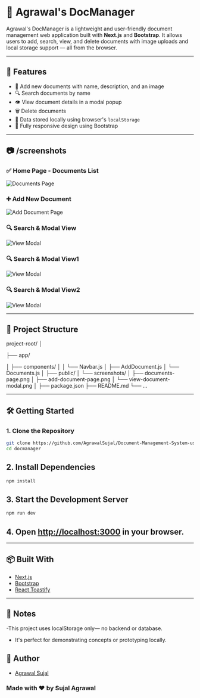 # 📄 Agrawal's DocManager

Agrawal's DocManager is a lightweight and user-friendly document management web application built with **Next.js** and **Bootstrap**. It allows users to add, search, view, and delete documents with image uploads and local storage support — all from the browser.

---

## 🚀 Features

- 📝 Add new documents with name, description, and an image
- 🔍 Search documents by name
- 👁️ View document details in a modal popup
- 🗑️ Delete documents
- 💾 Data stored locally using browser's `localStorage`
- 📱 Fully responsive design using Bootstrap

---

## 📷 /screenshots

### ✅ Home Page - Documents List

![Documents Page](/screenshots/DocumentList.png)

### ➕ Add New Document

![Add Document Page](/screenshots/AddDocument.png)

### 🔍 Search & Modal View

![View Modal](/screenshots/Search.png)

### 🔍 Search & Modal View1

![View Modal](/screenshots/View.png)

### 🔍 Search & Modal View2

![View Modal](/screenshots/View2.png)

---

## 📁 Project Structure

project-root/
│

├── app/

│ ├── components/
│ │ └── Navbar.js
│ ├── AddDocument.js
│ └── Documents.js
│
├── public/
│ └── screenshots/
│ ├── documents-page.png
│ ├── add-document-page.png
│ └── view-document-modal.png
│
├── package.json
├── README.md
└── ...

---

## 🛠️ Getting Started

### 1. Clone the Repository

```bash
git clone https://github.com/AgrawalSujal/Document-Management-System-using-NextJS.git
cd docmanager
```

## 2. Install Dependencies

```bash
npm install
```

## 3. Start the Development Server

```bash
npm run dev
```

## 4. Open [http://localhost:3000](http://localhost:3000) in your browser.

---

## 📦 Built With

- [Next.js](https://nextjs.org/)
- [Bootstrap](https://getbootstrap.com/)
- [React Toastify](https://www.npmjs.com/package/react-toastify)

---

## 📌 Notes

-This project uses localStorage only— no backend or database.

- It's perfect for demonstrating concepts or prototyping locally.

## 🙌 Author

- [Agrawal Sujal](https://github.com/AgrawalSujal)

### Made with ❤️ by Sujal Agrawal
